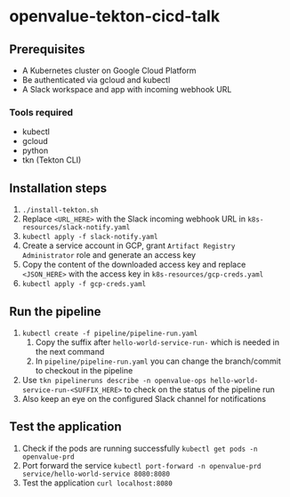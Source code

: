 # openvalue-tekton-cicd-talk

## Prerequisites
- A Kubernetes cluster on Google Cloud Platform
- Be authenticated via gcloud and kubectl
- A Slack workspace and app with incoming webhook URL
### Tools required
- kubectl
- gcloud
- python
- tkn (Tekton CLI)
   
## Installation steps
1. `./install-tekton.sh`
2. Replace `<URL_HERE>` with the Slack incoming webhook URL in `k8s-resources/slack-notify.yaml`
3. `kubectl apply -f slack-notify.yaml`
4. Create a service account in GCP, grant `Artifact Registry Administrator` role and generate an access key
5. Copy the content of the downloaded access key and replace `<JSON_HERE>` with the access key in `k8s-resources/gcp-creds.yaml`
6. `kubectl apply -f gcp-creds.yaml`

## Run the pipeline
1. `kubectl create -f pipeline/pipeline-run.yaml`
   1. Copy the suffix after `hello-world-service-run-` which is needed in the next command
   2. In `pipeline/pipeline-run.yaml` you can change the branch/commit to checkout in the pipeline
2. Use `tkn pipelineruns describe -n openvalue-ops hello-world-service-run-<SUFFIX_HERE>` to check on the status of the pipeline run
3. Also keep an eye on the configured Slack channel for notifications

## Test the application
1. Check if the pods are running successfully `kubectl get pods -n openvalue-prd`
2. Port forward the service `kubectl port-forward -n openvalue-prd service/hello-world-service 8080:8080`
3. Test the application `curl localhost:8080`
